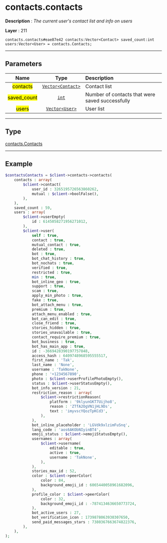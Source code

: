 # contacts.contacts

**Description** : *The current user's contact list and info on users*

**Layer** : 211

```tl
contacts.contacts#eae87e42 contacts:Vector<Contact> saved_count:int users:Vector<User> = contacts.Contacts;
```

---

## Parameters

| Name | Type | Description |
| :---: | :---: | :--- |
| <mark>contacts</mark> | [`Vector<Contact>`](type/Contact) | Contact list |
| <mark>saved_count</mark> | [`int`](type/int) | Number of contacts that were saved successfully |
| <mark>users</mark> | [`Vector<User>`](type/User) | User list |

---

## Type

[contacts.Contacts](type/contacts.Contacts)

---

## Example

```php
$contactsContacts = $client->contacts->contacts(
	contacts : array(
		$client->contact(
			user_id : 3265195726563860262,
			mutual : $client->boolFalse(),
		),
	),
	saved_count : 59,
	users : array(
		$client->userEmpty(
			id : 6145058271956271012,
		),
		$client->user(
			self : true,
			contact : true,
			mutual_contact : true,
			deleted : true,
			bot : true,
			bot_chat_history : true,
			bot_nochats : true,
			verified : true,
			restricted : true,
			min : true,
			bot_inline_geo : true,
			support : true,
			scam : true,
			apply_min_photo : true,
			fake : true,
			bot_attach_menu : true,
			premium : true,
			attach_menu_enabled : true,
			bot_can_edit : true,
			close_friend : true,
			stories_hidden : true,
			stories_unavailable : true,
			contact_require_premium : true,
			bot_business : true,
			bot_has_main_app : true,
			id : -3669428390197757848,
			access_hash : 6409748968595555517,
			first_name : 'Tak',
			last_name : 'None',
			username : 'TakNone',
			phone : '+1234567890',
			photo : $client->userProfilePhotoEmpty(),
			status : $client->userStatusEmpty(),
			bot_info_version : 21,
			restriction_reason : array(
				$client->restrictionReason(
					platform : '9klyunGKT7Uijho8',
					reason : 'ZTfA2OgVN1jHL9Ds',
					text : 'imyvscYQozTpKCd3',
				),
			),
			bot_inline_placeholder : 'LGVdk9xlzimFuSnq',
			lang_code : 'aos6AKObNIyinBT4',
			emoji_status : $client->emojiStatusEmpty(),
			usernames : array(
				$client->username(
					editable : true,
					active : true,
					username : 'TakNone',
				),
			),
			stories_max_id : 52,
			color : $client->peerColor(
				color : 84,
				background_emoji_id : 6065440058961682096,
			),
			profile_color : $client->peerColor(
				color : 32,
				background_emoji_id : -7874134636650773724,
			),
			bot_active_users : 27,
			bot_verification_icon : 1739878063930307650,
			send_paid_messages_stars : 7380367663674822376,
		),
	),
);
```